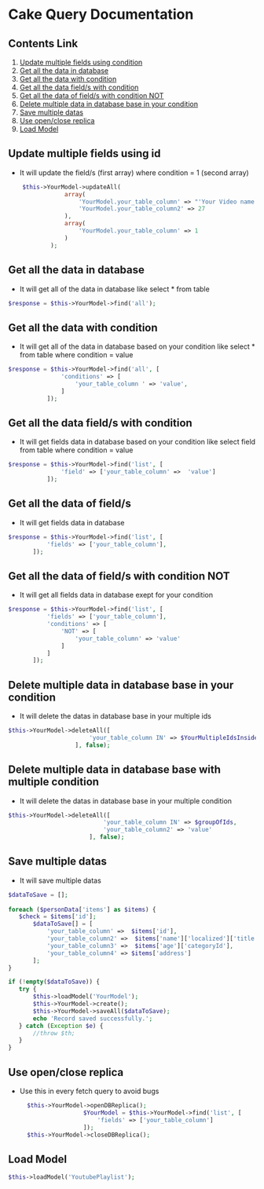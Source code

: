 # Cake Query Documentation

## Contents Link
1. [Update multiple fields using condition](#update-multiple-fields-using-id)
2. [Get all the data in database](#get-all-the-data-in-database)
3. [Get all the data with condition](#get-all-the-data-with-condition)
4. [Get all the data field/s with condition](#get-all-the-data-fields-with-condition)
5. [Get all the data of field/s with condition NOT](#get-all-the-data-of-fields-with-condition-not)
6. [Delete multiple data in database base in your condition](#delete-multiple-data-in-database-base-in-your-condition)
7. [Save multiple datas](#save-multiple-datas)
8. [Use open/close replica](#use-openclose-replica)
9. [Load Model](#load-model)

## Update multiple fields using id
* It will update the field/s (first array) where condition = 1 (second array)
```php
	$this->YourModel->updateAll(
				array(
					'YourModel.your_table_column' => "'Your Video name (need inside of qoutes if string like this)'",
					'YourModel.your_table_column2' => 27
				),
				array(
					'YourModel.your_table_column' => 1
				)
			);
```

## Get all the data in database
* It will get all of the data in database like select * from table
 ```php
$response = $this->YourModel->find('all');
```

## Get all the data with condition
* It will get all of the data in database based on your condition like select * from table where condition = value
 ```php
$response = $this->YourModel->find('all', [
				'conditions' => [
					'your_table_column ' => 'value', 
				]
			]);
```

## Get all the data field/s with condition
* It will get fields data in database based on your condition like select field from table where condition = value
 ```php
$response = $this->YourModel->find('list', [
				'field' => ['your_table_column' =>  'value']
			]);
```

## Get all the data of field/s
* It will get fields data in database 
 ```php
$response = $this->YourModel->find('list', [
			'fields' => ['your_table_column'],
		]);
```

## Get all the data of field/s with condition NOT
* It will get all fields data in database exept for your condition
 ```php
$response = $this->YourModel->find('list', [
			'fields' => ['your_table_column'],
			'conditions' => [
				'NOT' => [
					'your_table_column' => 'value'
				]
			]
		]);
```

## Delete multiple data in database base in your condition
* It will delete the datas in database base in your multiple ids
 ```php
$this->YourModel->deleteAll([
						'your_table_column IN' => $YourMultipleIdsInsideVar, 
					], false);
```

## Delete multiple data in database base with multiple condition
* It will delete the datas in database base in your multiple condition
 ```php
$this->YourModel->deleteAll([
							'your_table_column IN' => $groupOfIds,
							'your_table_column2' => 'value'
						], false);
```
## Save multiple datas
* It will save multiple datas
 ```php
$dataToSave = [];
			
foreach ($personData['items'] as $items) {
	$check = $items['id'];
		$dataToSave[] = [
			'your_table_column' =>  $items['id'],
			'your_table_column2' =>  $items['name']['localized']['title'],
			'your_table_column3' =>  $items['age']['categoryId'],
			'your_table_column4' => $items['address']
		];
}

if (!empty($dataToSave)) {
	try {
		$this->loadModel('YourModel');
		$this->YourModel->create();
		$this->YourModel->saveAll($dataToSave);
		echo 'Record saved successfully.';
	} catch (Exception $e) {
		//throw $th;
	}
}
```
## Use open/close replica
* Use this in every fetch query to avoid bugs
  ```php
	$this->YourModel->openDBReplica();
					$YourModel = $this->YourModel->find('list', [
						'fields' => ['your_table_column']
					]);
	$this->YourModel->closeDBReplica();
  ```

## Load Model
```php
$this->loadModel('YoutubePlaylist');
```

